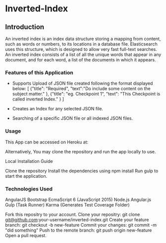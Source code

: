 # Inverted-Index #


## Introduction ##

An inverted index is an index data structure storing a mapping from content, such as words or numbers, to its locations in a database file. Elasticsearch uses this structure, which is designed to allow very fast full-text searches. An inverted index consists of a list of all the unique words that appear in any document, and for each word, a list of the documents in which it appears.

### Features of this Application ###

  * Supports Upload of JSON file created following the format displayed below:
[
    {"title": "Required",
    "text":"Do include some content on the subject matter."
    },
    {"title": "eg. Checkpoint 1",
    "text": "This Checkpoint is called inverted Index."
    }
]
  *  Creates an Index for any selected JSON file.

  *  Searching of a specific JSON file or all indexed JSON files.

### Usage ###

This App can be accessed on Heroku at: 

Alternatively, You may clone the repository and run the app locally to use.

Local Installation Guide

Clone the repository
Install the dependencies using npm install
Run gulp to start the application.


### Technologies Used ###

AngularJS
Bootstrap
EcmaScript 6 (JavaScript 2015)
Node.js
Angular.js
Gulp (Task Runner)
Karma (Generates Test Coverage Folder)

Fork this repositry to your account.
Clone your repositry: git clone git@github.com:your-username/inverted-index.git
Create your feature branch: git checkout -b new-feature
Commit your changes: git commit -m "did something"
Push to the remote branch: git push origin new-feature
Open a pull request.
